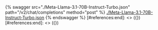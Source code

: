 [#references:start]: <> ({ "template": "openapi" })
[#references:start]: <> ({ "template": "openapi" })
{% swagger src="./Meta-Llama-3.1-70B-Instruct-Turbo.json" path="/v2/chat/completions" method="post" %}
[./Meta-Llama-3.1-70B-Instruct-Turbo.json](./Meta-Llama-3.1-70B-Instruct-Turbo.json)
{% endswagger %}
[#references:end]: <> ({})
[#references:end]: <> ({})
